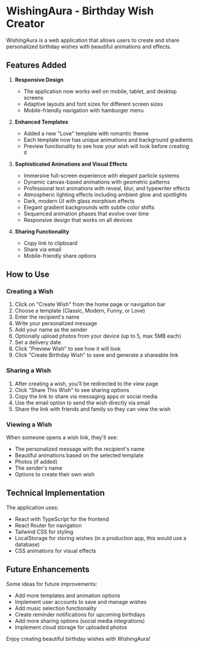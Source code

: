 # WishingAura - Birthday Wish Creator

WishingAura is a web application that allows users to create and share personalized birthday wishes with beautiful animations and effects.

## Features Added

1. **Responsive Design**
   - The application now works well on mobile, tablet, and desktop screens
   - Adaptive layouts and font sizes for different screen sizes
   - Mobile-friendly navigation with hamburger menu

2. **Enhanced Templates**
   - Added a new "Love" template with romantic theme
   - Each template now has unique animations and background gradients
   - Preview functionality to see how your wish will look before creating it

3. **Sophisticated Animations and Visual Effects**
   - Immersive full-screen experience with elegant particle systems
   - Dynamic canvas-based animations with geometric patterns
   - Professional text animations with reveal, blur, and typewriter effects
   - Atmospheric lighting effects including ambient glow and spotlights
   - Dark, modern UI with glass morphism effects
   - Elegant gradient backgrounds with subtle color shifts
   - Sequenced animation phases that evolve over time
   - Responsive design that works on all devices

4. **Sharing Functionality**
   - Copy link to clipboard
   - Share via email
   - Mobile-friendly share options

## How to Use

### Creating a Wish

1. Click on "Create Wish" from the home page or navigation bar
2. Choose a template (Classic, Modern, Funny, or Love)
3. Enter the recipient's name
4. Write your personalized message
5. Add your name as the sender
6. Optionally upload photos from your device (up to 5, max 5MB each)
7. Set a delivery date
8. Click "Preview Wish" to see how it will look
9. Click "Create Birthday Wish" to save and generate a shareable link

### Sharing a Wish

1. After creating a wish, you'll be redirected to the view page
2. Click "Share This Wish" to see sharing options
3. Copy the link to share via messaging apps or social media
4. Use the email option to send the wish directly via email
5. Share the link with friends and family so they can view the wish

### Viewing a Wish

When someone opens a wish link, they'll see:
- The personalized message with the recipient's name
- Beautiful animations based on the selected template
- Photos (if added)
- The sender's name
- Options to create their own wish

## Technical Implementation

The application uses:
- React with TypeScript for the frontend
- React Router for navigation
- Tailwind CSS for styling
- LocalStorage for storing wishes (in a production app, this would use a database)
- CSS animations for visual effects

## Future Enhancements

Some ideas for future improvements:
- Add more templates and animation options
- Implement user accounts to save and manage wishes
- Add music selection functionality
- Create reminder notifications for upcoming birthdays
- Add more sharing options (social media integrations)
- Implement cloud storage for uploaded photos

Enjoy creating beautiful birthday wishes with WishingAura!
